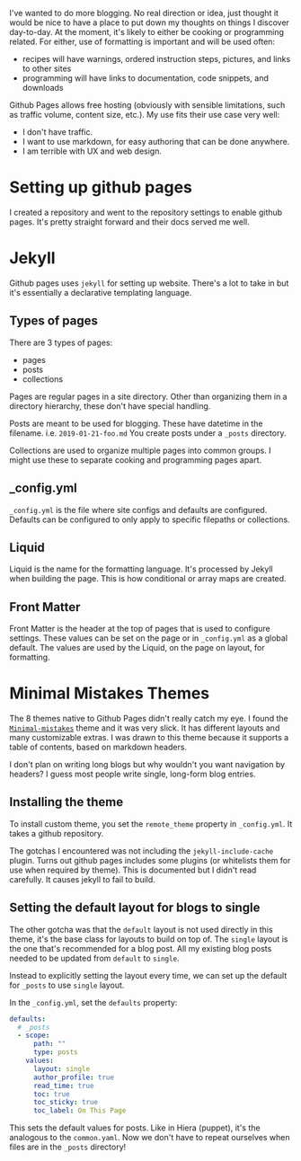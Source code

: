 I've wanted to do more blogging.
No real direction or idea, just thought it would be nice to have a place to put down my thoughts on things I discover day-to-day.
At the moment, it's likely to either be cooking or programming related.
For either, use of formatting is important and will be used often:
* recipes will have warnings, ordered instruction steps, pictures, and links to other sites
* programming will have links to documentation, code snippets, and downloads

Github Pages allows free hosting (obviously with sensible limitations, such as traffic volume, content size, etc.).
My use fits their use case very well:
* I don't have traffic.
* I want to use markdown, for easy authoring that can be done anywhere.
* I am terrible with UX and web design.

# Setting up github pages
I created a repository and went to the repository settings to enable github pages.
It's pretty straight forward and their docs served me well.

# Jekyll
Github pages uses `jekyll` for setting up website.
There's a lot to take in but it's essentially a declarative templating language.

## Types of pages
There are 3 types of pages:
* pages
* posts
* collections

Pages are regular pages in a site directory.
Other than organizing them in a directory hierarchy, these don't have special handling.

Posts are meant to be used for blogging.
These have datetime in the filename. i.e. `2019-01-21-foo.md`
You create posts under a `_posts` directory.

Collections are used to organize multiple pages into common groups.
I might use these to separate cooking and programming pages apart.

## _config.yml
`_config.yml` is the file where site configs and defaults are configured.
Defaults can be configured to only apply to specific filepaths or collections.

## Liquid
Liquid is the name for the formatting language.
It's processed by Jekyll when building the page.
This is how conditional or array maps are created.

## Front Matter
Front Matter is the header at the top of pages that is used to configure settings.
These values can be set on the page or in `_config.yml` as a global default.
The values are used by the Liquid, on the page on layout, for formatting.

# Minimal Mistakes Themes
The 8 themes native to Github Pages didn't really catch my eye.
I found the [`Minimal-mistakes`](https://mmistakes.github.io/minimal-mistakes/) theme and it was very slick.
It has different layouts and many customizable extras.
I was drawn to this theme because it supports a table of contents, based on markdown headers.

I don't plan on writing long blogs but why wouldn't you want navigation by headers?
I guess most people write single, long-form blog entries.

## Installing the theme
To install custom theme, you set the `remote_theme` property in `_config.yml`.
It takes a github repository.

The gotchas I encountered was not including the `jekyll-include-cache` plugin.
Turns out github pages includes some plugins (or whitelists them for use when required by theme).
This is documented but I didn't read carefully.
It causes jekyll to fail to build.

## Setting the default layout for blogs to single
The other gotcha was that the `default` layout is not used directly in this theme, it's the base class for layouts to build on top of.
The `single` layout is the one that's recommended for a blog post.
All my existing blog posts needed to be updated from `default` to `single`.

Instead to explicitly setting the layout every time, we can set up the default for `_posts` to use `single` layout.

In the `_config.yml`, set the `defaults` property:
```yaml
defaults:
  # _posts
  - scope:
      path: ""
      type: posts
    values:
      layout: single
      author_profile: true
      read_time: true
      toc: true
      toc_sticky: true
      toc_label: On This Page
```
This sets the default values for posts. Like in Hiera (puppet), it's the analogous to the `common.yaml`.
Now we don't have to repeat ourselves when files are in the `_posts` directory!

